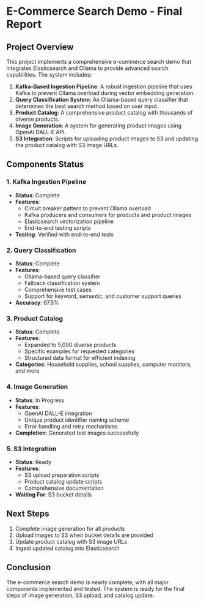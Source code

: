 # E-Commerce Search Demo - Final Report

## Project Overview
This project implements a comprehensive e-commerce search demo that integrates Elasticsearch and Ollama to provide advanced search capabilities. The system includes:

1. **Kafka-Based Ingestion Pipeline**: A robust ingestion pipeline that uses Kafka to prevent Ollama overload during vector embedding generation.
2. **Query Classification System**: An Ollama-based query classifier that determines the best search method based on user input.
3. **Product Catalog**: A comprehensive product catalog with thousands of diverse products.
4. **Image Generation**: A system for generating product images using OpenAI DALL-E API.
5. **S3 Integration**: Scripts for uploading product images to S3 and updating the product catalog with S3 image URLs.

## Components Status

### 1. Kafka Ingestion Pipeline
- **Status**: Complete
- **Features**:
  - Circuit breaker pattern to prevent Ollama overload
  - Kafka producers and consumers for products and product images
  - Elasticsearch vectorization pipeline
  - End-to-end testing scripts
- **Testing**: Verified with end-to-end tests

### 2. Query Classification
- **Status**: Complete
- **Features**:
  - Ollama-based query classifier
  - Fallback classification system
  - Comprehensive test cases
  - Support for keyword, semantic, and customer support queries
- **Accuracy**: 97.5%

### 3. Product Catalog
- **Status**: Complete
- **Features**:
  - Expanded to 5,000 diverse products
  - Specific examples for requested categories
  - Structured data format for efficient indexing
- **Categories**: Household supplies, school supplies, computer monitors, and more

### 4. Image Generation
- **Status**: In Progress
- **Features**:
  - OpenAI DALL-E integration
  - Unique product identifier naming scheme
  - Error handling and retry mechanisms
- **Completion**: Generated test images successfully

### 5. S3 Integration
- **Status**: Ready
- **Features**:
  - S3 upload preparation scripts
  - Product catalog update scripts
  - Comprehensive documentation
- **Waiting For**: S3 bucket details

## Next Steps
1. Complete image generation for all products
2. Upload images to S3 when bucket details are provided
3. Update product catalog with S3 image URLs
4. Ingest updated catalog into Elasticsearch

## Conclusion
The e-commerce search demo is nearly complete, with all major components implemented and tested. The system is ready for the final steps of image generation, S3 upload, and catalog update.
